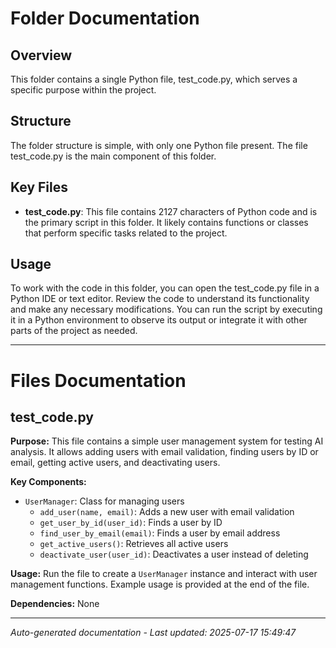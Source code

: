 # Folder Documentation

## Overview
This folder contains a single Python file, test_code.py, which serves a specific purpose within the project.

## Structure
The folder structure is simple, with only one Python file present. The file test_code.py is the main component of this folder.

## Key Files
- **test_code.py**: This file contains 2127 characters of Python code and is the primary script in this folder. It likely contains functions or classes that perform specific tasks related to the project.

## Usage
To work with the code in this folder, you can open the test_code.py file in a Python IDE or text editor. Review the code to understand its functionality and make any necessary modifications. You can run the script by executing it in a Python environment to observe its output or integrate it with other parts of the project as needed.

---

# Files Documentation

## test_code.py

**Purpose:** This file contains a simple user management system for testing AI analysis. It allows adding users with email validation, finding users by ID or email, getting active users, and deactivating users.

**Key Components:**
- `UserManager`: Class for managing users
  - `add_user(name, email)`: Adds a new user with email validation
  - `get_user_by_id(user_id)`: Finds a user by ID
  - `find_user_by_email(email)`: Finds a user by email address
  - `get_active_users()`: Retrieves all active users
  - `deactivate_user(user_id)`: Deactivates a user instead of deleting

**Usage:** Run the file to create a `UserManager` instance and interact with user management functions. Example usage is provided at the end of the file.

**Dependencies:** None

---
*Auto-generated documentation - Last updated: 2025-07-17 15:49:47*
